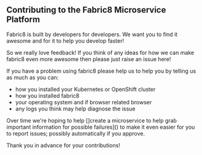## Contributing to the Fabric8 Microservice Platform

Fabric8 is built by developers for developers. We want you to find it awesome and for it to help you develop faster! 

So we really love feedback! If you think of any ideas for how we can make fabric8 even more awesome then please just raise an issue here!

If you have a problem using fabric8 please help us to help you by telling us as much as you can:

* how you installed your Kubernetes or OpenShift cluster
* how you installed fabric8
* your operating system and if browser related browser
* any logs you think may help diagnose the issue

Over time we're hoping to help []create a microservice to help grab important information for possible failures]() to make it even easier for you to report issues; possibly automatically if you approve.

Thank you in advance for your contributions!
